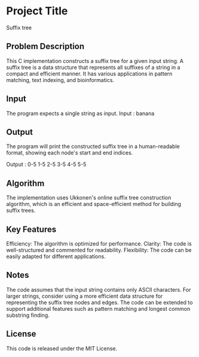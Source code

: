 
# Project Title
Suffix tree


## Problem Description

This C implementation constructs a suffix tree for a given input string. A suffix tree is a data structure that represents all suffixes of a string in a compact and efficient manner. It has various applications in pattern matching, text indexing, and bioinformatics.
## Input
The program expects a single string as input.
Input :  banana

## Output
The program will print the constructed suffix tree in a human-readable format, showing each node's start and end indices.

Output :
0-5
  1-5
    2-5
      3-5
        4-5
          5-5

## Algorithm
The implementation uses Ukkonen's online suffix tree construction algorithm, which is an efficient and space-efficient method for building suffix trees.
## Key Features
Efficiency: The algorithm is optimized for performance.
Clarity: The code is well-structured and commented for readability.
Flexibility: The code can be easily adapted for different applications.
## Notes

The code assumes that the input string contains only ASCII characters.
For larger strings, consider using a more efficient data structure for representing the suffix tree nodes and edges.
The code can be extended to support additional features such as pattern matching and longest common substring finding.
## License

This code is released under the MIT License.